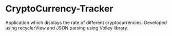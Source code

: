 # CryptoCurrency-Tracker
Application which displays the rate of different 
cryptocurrencies. 
Developed using recyclerView and JSON parsing 
using Volley library. 
